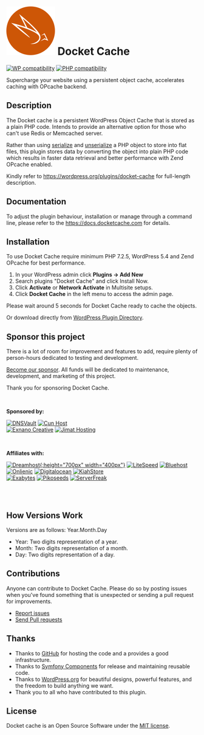 # ![Docket Cache](./.wordpress.org/icon-128x128.png) Docket Cache
[![WP compatibility](https://plugintests.com/plugins/wporg/docket-cache/wp-badge.svg)](https://plugintests.com/plugins/wporg/docket-cache/latest) [![PHP compatibility](https://plugintests.com/plugins/wporg/docket-cache/php-badge.svg)](https://plugintests.com/plugins/wporg/docket-cache/latest)

Supercharge your website using a persistent object cache, accelerates caching with OPcache backend.

## Description

The Docket cache is a persistent WordPress Object Cache that is stored as a plain PHP code. Intends to provide an alternative option for those who can't use Redis or Memcached server.

Rather than using [serialize](https://www.php.net/manual/en/function.serialize.php) and [unserialize](https://www.php.net/manual/en/function.unserialize.php) a PHP object to store into flat files, this plugin stores data by converting the object into plain PHP code which results in faster data retrieval and better performance with Zend OPcache enabled.

Kindly refer to https://wordpress.org/plugins/docket-cache for full-length description.

## Documentation

To adjust the plugin behaviour, installation or manage through a command line, please refer to the https://docs.docketcache.com for details.

## Installation

To use Docket Cache require minimum PHP 7.2.5, WordPress 5.4 and Zend OPcache for best performance.

1. In your WordPress admin click **Plugins -> Add New**
2. Search plugins "Docket Cache" and click Install Now.
3. Click **Activate** or **Network Activate** in Multisite setups.
4. Click **Docket Cache** in the left menu to access the admin page.

Please wait around 5 seconds for Docket Cache ready to cache the objects.

Or download directly from [WordPress Plugin Directory](https://wordpress.org/plugins/docket-cache).

## Sponsor this project

There is a lot of room for improvement and features to add, require plenty of person-hours dedicated to testing and development.

[Become our sponsor](https://www.patreon.com/bePatron?u=41796862). All funds will be dedicated to maintenance, development, and marketing of this project.

Thank you for sponsoring Docket Cache.

<br>

**Sponsored by:**

[![DNSVault](https://docketcache.com/wp-content/spx/dnsvault/dnsvault-logo.png)](https://dnsvault.net/?utm_source=dcgh) 
[![Cun Host](https://docketcache.com/wp-content/spx/cunhost/cunhost-logo.png)](https://cunhost.com/?utm_source=dcgh)  
[![Exnano Creative](https://docketcache.com/wp-content/spx/exnano/exnano-logo.png)](https://exnano.io/?utm_source=dcgh) 
[![Jimat Hosting](https://docketcache.com/wp-content/spx/jimathosting/jimathosting-logo.png)](https://jimathosting.com/?utm_source=dcgh) 

<br>

**Affiliates with:**

[![Dreamhost](https://docketcache.com/wp-content/spx/dreamhost/dreamhost-logo.png){:height="700px" width="400px"}](https://docketcache.com/wp-content/spx/dreamhost/?utm_source=dcgh) 
[![LiteSpeed](https://docketcache.com/wp-content/spx/litespeed/litespeed-logo.png)](https://docketcache.com/wp-content/spx/litespeed/?utm_source=dcgh) 
[![Bluehost](https://docketcache.com/wp-content/spx/bluehost/bluehost-logo.png)](https://docketcache.com/wp-content/spx/bluehost/?utm_source=dcgh)  
[![Onlienic](https://docketcache.com/wp-content/spx/onlinenic/onlinenic-logo.png)](https://docketcache.com/wp-content/spx/onlinenic/?utm_source=dcgh) 
[![Digitalocean](https://docketcache.com/wp-content/spx/digitalocean/digitalocean-logo.png)](https://docketcache.com/wp-content/spx/digitalocean/?utm_source=dcgh) 
[![KiahStore](https://docketcache.com/wp-content/spx/kiahstore/kiahstore-logo.png)](https://docketcache.com/wp-content/spx/kiahstore/?utm_source=dcgh)  
[![Exabytes](https://docketcache.com/wp-content/spx/exabytes/exabytes-logo.png)](https://docketcache.com/wp-content/spx/exabytes/?utm_source=dcgh) 
[![Pikoseeds](https://docketcache.com/wp-content/spx/pikoseed/pikoseed-logo.png?a=1)](https://docketcache.com/wp-content/spx/pikoseed/?utm_source=dcgh) 
[![ServerFreak](https://docketcache.com/wp-content/spx/serverfreak/serverfreak-logo.png)](https://docketcache.com/wp-content/spx/serverfreak/?utm_source=dcgh) 

<br><br>

## How Versions Work

Versions are as follows: Year.Month.Day

* Year: Two digits representation of a year.
* Month: Two digits representation of a month.
* Day: Two digits representation of a day.


## Contributions

Anyone can contribute to Docket Cache. Please do so by posting issues when you've found something that is unexpected or sending a pull request for improvements.

- [Report issues](https://github.com/nawawi/docket-cache/issues)
- [Send Pull requests](https://github.com/nawawi/docket-cache/pulls)

## Thanks

- Thanks to [GitHub](https://github.com) for hosting the code and a provides a good infrastructure.
- Thanks to [Symfony Components](https://github.com/symfony) for release and maintaining reusable code.
- Thanks to [WordPress.org](https://wordpres.org) for beautiful designs, powerful features, and the freedom to build anything we want.
- Thank you to all who have contributed to this plugin.

## License

Docket cache is an Open Source Software under the [MIT license](https://github.com/nawawi/docket-cache/blob/master/LICENSE.txt).
